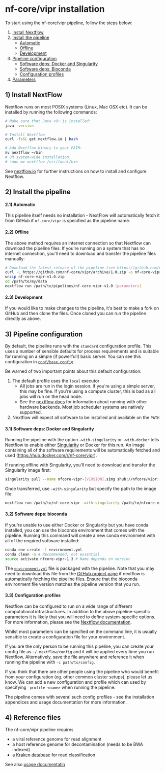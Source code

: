 # nf-core/vipr installation

To start using the nf-core/vipr pipeline, follow the steps below:

1. [Install Nextflow](#1-install-nextflow)
2. [Install the pipeline](#2-install-the-pipeline)
    * [Automatic](#21-automatic)
    * [Offline](#22-offline)
    * [Development](#23-development)
3. [Pipeline configuration](#3-pipeline-configuration)
    * [Software deps: Docker and Singularity](#31-software-deps-docker-and-singularity)
    * [Software deps: Bioconda](#32-software-deps-bioconda)
    * [Configuration profiles](#33-configuration-profiles)
4. [Parameters](#4-parameters)

## 1) Install NextFlow
Nextflow runs on most POSIX systems (Linux, Mac OSX etc). It can be installed by running the following commands:

```bash
# Make sure that Java v8+ is installed:
java -version

# Install Nextflow
curl -fsSL get.nextflow.io | bash

# Add Nextflow binary to your PATH:
mv nextflow ~/bin
# OR system-wide installation:
# sudo mv nextflow /usr/local/bin
```

See [nextflow.io](https://www.nextflow.io/) for further instructions on how to install and configure Nextflow.

## 2) Install the pipeline

#### 2.1) Automatic

This pipeline itself needs no installation - NextFlow will
automatically fetch it from GitHub if `nf-core/vipr` is specified
as the pipeline name.

#### 2.2) Offline

The above method requires an internet connection so that Nextflow can
download the pipeline files. If you're running on a system that has no
internet connection, you'll need to download and transfer the pipeline
files manually:

```bash
# Download the latest release of the pipeline (see https://github.com/nf-core/vipr/releases)
curl -L https://github.com/nf-core/vipr/archive/1.0.zip -o nf-core-vipr-v1.0.zip
unzip nf-core-vipr-v1.0.zip
cd /path/to/my/data
nextflow run /path/to/pipelines/nf-core-vipr-v1.0 [parameters]
```

#### 2.3) Development

If you would like to make changes to the pipeline, it's best to make a
fork on GitHub and then clone the files. Once cloned you can run the
pipeline directly as above.


## 3) Pipeline configuration

By default, the pipeline runs with the `standard` configuration
profile. This uses a number of sensible defaults for process
requirements and is suitable for running on a simple (if powerful!)
basic server. You can see this configuration in
[`conf/base.config`](../conf/base.config).

Be warned of two important points about this default configuration:

1. The default profile uses the `local` executor
    * All jobs are run in the login session. If you're using a simple
      server, this may be fine. If you're using a compute cluster,
      this is bad as all jobs will run on the head node.
    * See the
      [nextflow docs](https://www.nextflow.io/docs/latest/executor.html)
      for information about running with other hardware backends. Most
      job scheduler systems are natively supported.
2. Nextflow will expect all software to be installed and available on the `PATH`

#### 3.1) Software deps: Docker and Singularity

Running the pipeline with the option `-with-singularity` or
`-with-docker` tells Nextflow to enable either
[Singularity](http://singularity.lbl.gov/) or Docker for this run. An
image containing all of the software requirements will be
automatically fetched and used
(https://hub.docker.com/r/nf-core/vipr).

If running offline with Singularity, you'll need to download and transfer the Singularity image first:

```bash
singularity pull --name nfcore-vipr-[VERSION].simg shub://nfcore/vipr:[VERSION]
```

Once transferred, use `-with-singularity` but specify the path to the image file:

```bash
nextflow run /path/to/nf-core-vipr -with-singularity /path/to/nfcore-vipr-[VERSION].simg
```

#### 3.2) Software deps: bioconda

[//]: # (FIXME check if this works with our nested setup)

If you're unable to use either Docker or Singularity but you have
conda installed, you can use the bioconda environment that comes with
the pipeline. Running this command will create a new conda environment
with all of the required software installed:

```bash
conda env create -f environment.yml
conda clean -a # Recommended, not essential
source activate nfcore-vipr-1.3 # Name depends on version
```

The [`environment.yml`](../environment.yml) file is packaged with the
pipeline. Note that you may need to download this file from the
[GitHub project page](https://github.com/nf-core/vipr) if
nextflow is automatically fetching the pipeline files. Ensure that the
bioconda environment file version matches the pipeline version that
you run.


#### 3.3) Configuration profiles

Nextflow can be configured to run on a wide range of different
computational infrastructures. In addition to the above
pipeline-specific parameters it is likely that you will need to define
system-specific options. For more information, please see the
[Nextflow documentation](https://www.nextflow.io/docs/latest/).

Whilst most parameters can be specified on the command line, it is
usually sensible to create a configuration file for your environment.

If you are the only person to be running this pipeline, you can create
your config file as `~/.nextflow/config` and it will be applied every
time you run Nextflow. Alternatively, save the file anywhere and
reference it when running the pipeline with `-c path/to/config`.

If you think that there are other people using the pipeline who would
benefit from your configuration (eg. other common cluster setups),
please let us know. We can add a new configuration and profile which
can used by specifying `-profile <name>` when running the pipeline.

The pipeline comes with several such config profiles - see the
installation appendices and usage documentation for more information.

## 4) Reference files

The nf-core/vipr pipeline requires

- a viral reference genome for read alignment
- a host reference genome for decontamination (needs to be BWA indexed)
- a [Kraken database](https://ccb.jhu.edu/software/kraken/) for read classification

See also [usage documentatin](`usage.md`)
